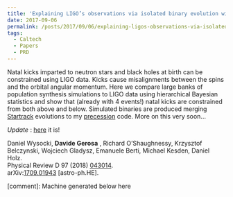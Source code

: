 ```yaml
---
title: 'Explaining LIGO’s observations via isolated binary evolution with natal kicks'
date: 2017-09-06
permalink: /posts/2017/09/06/explaining-ligos-observations-via-isolated-binary-evolution-with-natal-kicks
tags:
  - Caltech
  - Papers
  - PRD
---
```


Natal kicks imparted to neutron stars and black holes at birth can be constrained using LIGO data. Kicks cause misalignments between the spins and the orbital angular momentum. Here we compare large banks of population synthesis simulations to LIGO data using hierarchical Bayesian statistics and show that (already with 4 events!) natal kicks are constrained from both above and below. Simulated binaries are produced merging [Startrack](<https://www.syntheticuniverse.org/>) evolutions to my [precession](<../../../../../index.html?p=2119>) code. More on this very soon…

_Update_ : [here](<https://arxiv.org/pdf/1808.02491.pdf>) it is!

Daniel Wysocki, **Davide Gerosa** , Richard O’Shaughnessy, Krzysztof Belczynski, Wojciech Gladysz, Emanuele Berti, Michael Kesden, Daniel Holz.  
Physical Review D 97 (2018) [043014](<https://journals.aps.org/prd/abstract/10.1103/PhysRevD.97.043014>).  
arXiv:[1709.01943](<http://arxiv.org/abs/arXiv:1709.01943>) [astro-ph.HE].

[comment]: Machine generated below here
